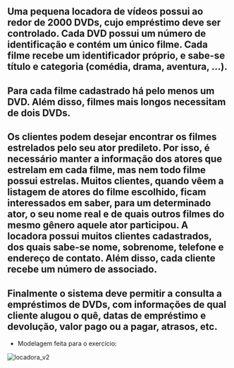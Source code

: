 ## Uma pequena locadora de vídeos possui ao redor de 2000 DVDs, cujo empréstimo deve ser controlado. Cada DVD possui um número de identificação e contém um único filme. Cada filme recebe um identificador próprio, e sabe-se título e categoria (comédia, drama, aventura, …).
## Para cada filme cadastrado há pelo menos um DVD. Além disso, filmes mais longos necessitam de dois DVDs. 
## Os clientes podem desejar encontrar os filmes estrelados pelo seu ator predileto. Por isso, é necessário manter a informação dos atores que estrelam em cada filme, mas nem todo filme possui estrelas. Muitos clientes, quando vêem a listagem de atores do filme escolhido, ficam interessados em saber, para um determinado ator, o seu nome real e de quais outros filmes do mesmo gênero aquele ator participou. A locadora possui muitos clientes cadastrados, dos quais sabe-se nome, sobrenome, telefone e endereço de contato. Além disso, cada cliente recebe um número de associado.
## Finalmente o sistema deve permitir a consulta a empréstimos de DVDs, com informações de qual cliente alugou o quê, datas de empréstimo e devolução, valor pago ou a pagar, atrasos, etc.

- Modelagem feita para o exercício:

![locadora_v2](https://user-images.githubusercontent.com/84107069/123178164-03755400-d45d-11eb-91eb-411c92cf315a.png)
